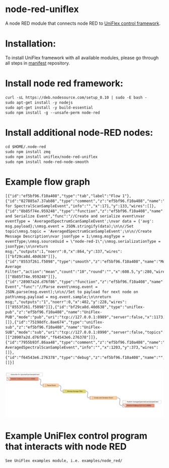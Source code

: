 # node-red-uniflex

A node RED module that connects node RED to [UniFlex control framework](https://github.com/uniflex).

# Installation:
To install UniFlex framework with all available modules, please go through all steps in [manifest](https://github.com/uniflex/manifests) repository.

# Install node red framework:

    curl -sL https://deb.nodesource.com/setup_0.10 | sudo -E bash -
    sudo apt-get install -y nodejs
    sudo apt-get install -y build-essential
    sudo npm install -g --unsafe-perm node-red

# Install additional node-RED nodes:

    cd $HOME/.node-red
    sudo npm install zmq
    sudo npm install uniflex/node-red-uniflex
    sudo npm install node-red-node-smooth

# Example flow graph

	[{"id":"ef5bf96.f10a408","type":"tab","label":"Flow 1"},{"id":"827885a7.37ab88","type":"comment","z":"ef5bf96.f10a408","name":"Subscribe for SpectralScanSampleEvent","info":"","x":171,"y":133,"wires":[]},{"id":"8b85f74e.959248","type":"function","z":"ef5bf96.f10a408","name":"Create and Serialize Event","func":"//Create and serialize event\nvar eventType = 'AveragedSpectrumScanSampleEvent';\nvar data = {'avg': msg.payload};\nmsg.event = JSON.stringify(data);\n\n//Set topic\nmsg.topic = 'AveragedSpectrumScanSampleEvent';\n\n//Create Message Description\nvar jsonType = 1;\nmsg.msgType = eventType;\nmsg.sourceUuid = \"node-red-1\";\nmsg.serializationType = jsonType;\n\nreturn msg;","outputs":1,"noerr":0,"x":864,"y":337,"wires":[["bf29ca8d.40d638"]]},{"id":"8553f261.f5098","type":"smooth","z":"ef5bf96.f10a408","name":"Moving Average Filter","action":"mean","count":"10","round":"","x":608.5,"y":280,"wires":[["8b85f74e.959248"]]},{"id":"28907a2d.d76f86","type":"function","z":"ef5bf96.f10a408","name":"Parse Event","func":"//Parse event\nmsg.event = JSON.parse(msg.event);\n\n//Set to payload for next node on path\nmsg.payload = msg.event.sample;\n\nreturn msg;","outputs":"1","noerr":0,"x":402,"y":228,"wires":[["8553f261.f5098"]]},{"id":"bf29ca8d.40d638","type":"uniflex-pub","z":"ef5bf96.f10a408","name":"UniFlex-PUB","mode":"pub","uri":"tcp://127.0.0.1:8989","server":false,"x":1173,"y":405,"wires":[]},{"id":"75198dfc.8ae674","type":"uniflex-sub","z":"ef5bf96.f10a408","name":"UniFlex-SUB","mode":"sub","uri":"tcp://127.0.0.1:8990","server":false,"topics":"SpectralScanSampleEvent","x":155,"y":171,"wires":[["28907a2d.d76f86","f64543e6.276378"]]},{"id":"7955b93f.86aa48","type":"comment","z":"ef5bf96.f10a408","name":"Publish AveragedSpectralScanSampleEvent","info":"","x":1203,"y":373,"wires":[]},{"id":"f64543e6.276378","type":"debug","z":"ef5bf96.f10a408","name":"","active":true,"console":"false","complete":"false","x":360,"y":313,"wires":[]}]

![my_filter](./my_filter.png)

# Example UniFlex control program that interacts with node RED
	
	See UniFlex examples module, i.e. examples/node_red/
